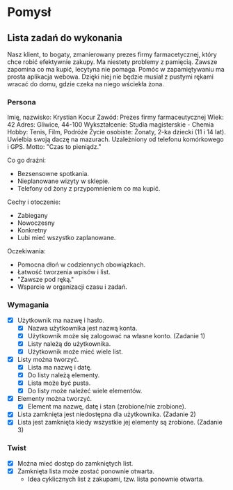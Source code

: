 # Pomysł

## Lista zadań do wykonania

Nasz klient, to bogaty, zmanierowany prezes firmy farmacetycznej, który chce robić efektywnie zakupy. Ma niestety problemy z pamięcią. Zawsze zapomina co ma kupić, lecytyna nie pomaga. Pomóc w zapamiętywaniu ma prosta aplikacja webowa. Dzięki niej nie będzie musiał z pustymi rękami wracać do domu, gdzie czeka na niego wściekła żona.

### Persona

Imię, nazwisko:   Krystian Kocur
Zawód:            Prezes firmy farmaceutycznej
Wiek:             42
Adres:            Gliwice, 44-100
Wykształcenie:    Studia magisterskie - Chemia
Hobby:            Tenis, Film, Podróże
Życie osobiste:   Żonaty, 2-ka dziecki (11 i 14 lat).
                  Uwielbia swoją daczę na mazurach.
                  Uzależniony od telefonu komórkowego i GPS.
Motto:            "Czas to pieniądz."

Co go drażni:
  - Bezsensowne spotkania.
  - Nieplanowane wizyty w sklepie.
  - Telefony od żony z przypomnieniem co ma kupić.

Cechy i otoczenie:
  - Zabiegany
  - Nowoczesny
  - Konkretny
  - Lubi mieć wszystko zaplanowane.

Oczekiwania:
  - Pomocna dłoń w codziennych obowiązkach.
  - Łatwość tworzenia wpisów i list.
  - "Zawsze pod ręką."
  - Wsparcie w organizacji czasu i zadań.

### Wymagania

- [x] Użytkownik ma nazwę i hasło.
  - [x] Nazwa użytkownika jest nazwą konta.
  - [x] Użytkownik może się zalogować na własne konto. (Zadanie 1)
  - [x] Listy należą do użytkownika.
  - [x] Użytkownik może mieć wiele list.
- [x] Listy można tworzyć.
  - [x] Lista ma nazwę i datę.
  - [x] Do listy należą elementy.
  - [x] Lista może być pusta.
  - [x] Do listy może należeć wiele elementów.
- [x] Elementy można tworzyć.
  - [x] Element ma nazwę, datę i stan (zrobione/nie zrobione).
- [x] Lista zamknięta jest niedostępna dla użytkownika. (Zadanie 2)
- [x] Lista jest zamknięta kiedy wszystkie jej elementy są zrobione. (Zadanie 3)

### Twist

- [x] Można mieć dostęp do zamkniętych list.
- [x] Zamknięta lista może zostać ponownie otwarta.
  - Idea cyklicznych list z zakupami, tzw. lista ponownie otwarta.